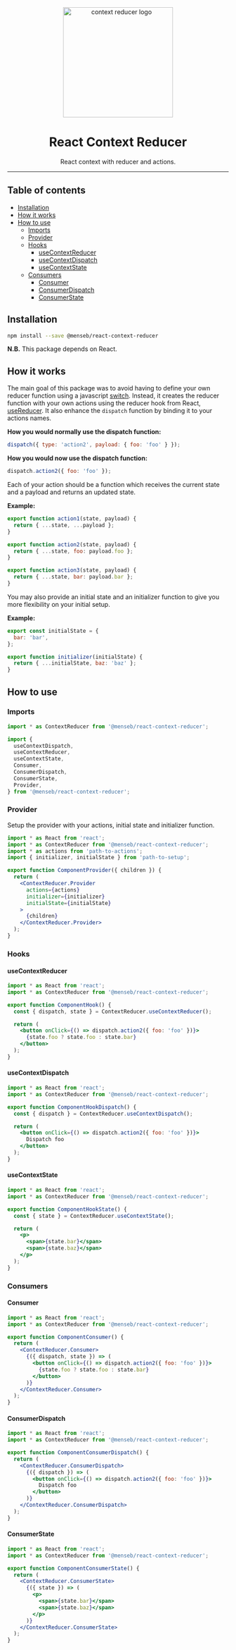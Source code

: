 <div align="center">
    <img
        alt="context reducer logo"
        height="250"
        src="logo.svg"
        width="250"
    />
    <h1>
        React Context Reducer
    </h1>
    <p>
        React context with reducer and actions.
    </p>
</div>

<hr>

## Table of contents

- [Installation](#installation)
- [How it works](#how-it-works)
- [How to use](#how-to-use)
  - [Imports](#imports)
  - [Provider](#provider)
  - [Hooks](#hooks)
    - [useContextReducer](#usecontextreducer)
    - [useContextDispatch](#usecontextdispatch)
    - [useContextState](#usecontextstate)
  - [Consumers](#consumers)
    - [Consumer](#consumer)
    - [ConsumerDispatch](#consumerdispatch)
    - [ConsumerState](#consumerstate)

## Installation

```bash
npm install --save @menseb/react-context-reducer
```

**N.B.** This package depends on React.

## How it works

The main goal of this package was to avoid having to define your own reducer function using a javascript [switch](https://react.dev/reference/react/useReducer#writing-the-reducer-function). Instead, it creates the reducer function with your own actions using the reducer hook from React, [useReducer](https://react.dev/reference/react/useReducer). It also enhance the `dispatch` function by binding it to your actions names.

**How you would normally use the dispatch function:**

```js
dispatch({ type: 'action2', payload: { foo: 'foo' } });
```

**How you would now use the dispatch function:**

```js
dispatch.action2({ foo: 'foo' });
```

Each of your action should be a function which receives the current state and a payload and returns an updated state.

**Example:**

```js
export function action1(state, payload) {
  return { ...state, ...payload };
}

export function action2(state, payload) {
  return { ...state, foo: payload.foo };
}

export function action3(state, payload) {
  return { ...state, bar: payload.bar };
}
```

You may also provide an initial state and an initializer function to give you more flexibility on your initial setup.

**Example:**

```javascript
export const initialState = {
  bar: 'bar',
};

export function initializer(initialState) {
  return { ...initialState, baz: 'baz' };
}
```

## How to use

### Imports

```jsx
import * as ContextReducer from '@menseb/react-context-reducer';
```

```jsx
import {
  useContextDispatch,
  useContextReducer,
  useContextState,
  Consumer,
  ConsumerDispatch,
  ConsumerState,
  Provider,
} from '@menseb/react-context-reducer';
```

### Provider

Setup the provider with your actions, initial state and initializer function.

```jsx
import * as React from 'react';
import * as ContextReducer from '@menseb/react-context-reducer';
import * as actions from 'path-to-actions';
import { initializer, initialState } from 'path-to-setup';

export function ComponentProvider({ children }) {
  return (
    <ContextReducer.Provider
      actions={actions}
      initializer={initializer}
      initialState={initialState}
    >
      {children}
    </ContextReducer.Provider>
  );
}
```

### Hooks

#### useContextReducer

```jsx
import * as React from 'react';
import * as ContextReducer from '@menseb/react-context-reducer';

export function ComponentHook() {
  const { dispatch, state } = ContextReducer.useContextReducer();

  return (
    <button onClick={() => dispatch.action2({ foo: 'foo' })}>
      {state.foo ? state.foo : state.bar}
    </button>
  );
}
```

#### useContextDispatch

```jsx
import * as React from 'react';
import * as ContextReducer from '@menseb/react-context-reducer';

export function ComponentHookDispatch() {
  const { dispatch } = ContextReducer.useContextDispatch();

  return (
    <button onClick={() => dispatch.action2({ foo: 'foo' })}>
      Dispatch foo
    </button>
  );
}
```

#### useContextState

```jsx
import * as React from 'react';
import * as ContextReducer from '@menseb/react-context-reducer';

export function ComponentHookState() {
  const { state } = ContextReducer.useContextState();

  return (
    <p>
      <span>{state.bar}</span>
      <span>{state.baz}</span>
    </p>
  );
}
```

### Consumers

#### Consumer

```jsx
import * as React from 'react';
import * as ContextReducer from '@menseb/react-context-reducer';

export function ComponentConsumer() {
  return (
    <ContextReducer.Consumer>
      {({ dispatch, state }) => (
        <button onClick={() => dispatch.action2({ foo: 'foo' })}>
          {state.foo ? state.foo : state.bar}
        </button>
      )}
    </ContextReducer.Consumer>
  );
}
```

#### ConsumerDispatch

```jsx
import * as React from 'react';
import * as ContextReducer from '@menseb/react-context-reducer';

export function ComponentConsumerDispatch() {
  return (
    <ContextReducer.ConsumerDispatch>
      {({ dispatch }) => (
        <button onClick={() => dispatch.action2({ foo: 'foo' })}>
          Dispatch foo
        </button>
      )}
    </ContextReducer.ConsumerDispatch>
  );
}
```

#### ConsumerState

```jsx
import * as React from 'react';
import * as ContextReducer from '@menseb/react-context-reducer';

export function ComponentConsumerState() {
  return (
    <ContextReducer.ConsumerState>
      {({ state }) => (
        <p>
          <span>{state.bar}</span>
          <span>{state.baz}</span>
        </p>
      )}
    </ContextReducer.ConsumerState>
  );
}
```
